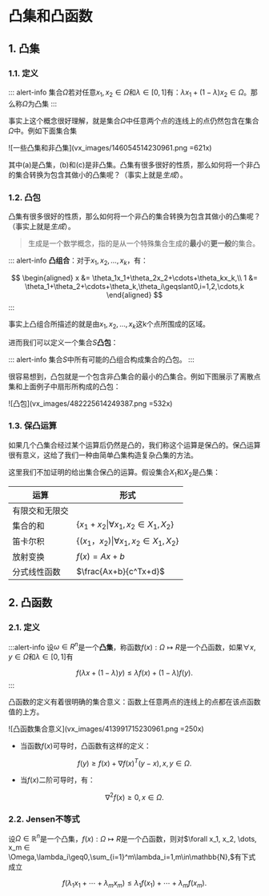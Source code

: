 # 凸集和凸函数


## 1. 凸集



### 1.1. 定义

::: alert-info
集合$\Omega$若对任意$x_1, x_2\in \Omega$和$\lambda \in [0,1]$有：$\lambda x_1 + (1-\lambda)x_2 \in \Omega$。那么称$\Omega$为凸集
:::

事实上这个概念很好理解，就是集合$\Omega$中任意两个点的连线上的点仍然包含在集合$\Omega$中。例如下面集合集

![一些凸集和非凸集](vx_images/146054514230961.png =621x)

其中(a)是凸集，(b)和(c)是非凸集。凸集有很多很好的性质，那么如何将一个非凸的集合转换为包含其做小的凸集呢？（事实上就是*生成*）。

### 1.2. 凸包

凸集有很多很好的性质，那么如何将一个非凸的集合转换为包含其做小的凸集呢？（事实上就是*生成*）。

> 生成是一个数学概念，指的是从一个特殊集合生成的**最小**的**更一般**的集合。

::: alert-info
**凸组合**：对于$x_1, x_2, \dots, x_k$，有：

$$
\begin{aligned}
    x &= \theta_1x_1+\theta_2x_2+\cdots+\theta_kx_k,\\
    1 &= \theta_1+\theta_2+\cdots+\theta_k,\theta_i\geqslant0,i=1,2,\cdots,k
\end{aligned}
$$
:::

事实上凸组合所描述的就是由$x_1, x_2, \dots, x_k$这k个点所围成的区域。

进而我们可以定义一个集合$S$**凸包**：

::: alert-info
集合$S$中所有可能的凸组合构成集合的凸包。
:::

很容易想到，凸包就是一个包含非凸集合的最小的凸集合。例如下图展示了离散点集和上面例子中扇形所构成的凸包：

![凸包](vx_images/482225614249387.png =532x)


### 1.3. 保凸运算

如果几个凸集合经过某个运算后仍然是凸的，我们称这个运算是保凸的。保凸运算很有意义，这给了我们一种由简单凸集构造复杂凸集的方法。

这里我们不加证明的给出集合保凸的运算。假设集合$X_1$和$X_2$是凸集：

|      运算      |                       形式                        |
| ------------- | ------------------------------------------------- |
| 有限交和无限交 |                                                   |
| 集合的和       | $\{x_1+x_2\|\forall x_1, x_2 \in X_1, X_2\}$      |
| 笛卡尔积       | $\{(x_1，x_2) \| \forall x_1, x_2 \in X_1, X_2\}$ |
| 放射变换       | $f(x) = Ax  + b$                                  |
| 分式线性函数   | $\frac{Ax+b}{c^Tx+d}$                             |


## 2. 凸函数

### 2.1. 定义

:::alert-info
设$\omega\in R^n$是一个**凸集**，称函数$f(x):\Omega \mapsto R$是一个凸函数，如果$\forall x,y ∈ \Omega$和$\lambda \in [0,1]$有

$$
f(\lambda x+(1-\lambda)y)\leq\lambda f(x)+(1-\lambda)f(y).
$$
:::

凸函数的定义有着很明确的集合意义：函数上任意两点的连线上的点都在该点函数值的上方。

![凸函数集合意义](vx_images/413991715230961.png =250x)


* 当函数$f(x)$可导时，凸函数有这样的定义：

$$
f(y)\geq f(x)+\nabla f(x)^T(y-x),x,y\in\Omega.
$$

* 当$f(x)$二阶可导时，有：

$$
\nabla^2f(x)\geq0,x\in\Omega.
$$


### 2.2. Jensen不等式

设$\Omega \in \mathbb R^n$是一个凸集，$f(x):\Omega \mapsto R$是一个凸函数，则对$\forall x_1, x_2, \dots, x_m ∈ \Omega,\lambda_i\geq0,\sum_{i=1}^m\lambda_i=1,m\in\mathbb{N},$有下式成立

$$
f(\lambda_1x_1+\cdots+\lambda_mx_m)\leq\lambda_1f(x_1)+\cdots+\lambda_mf(x_m).
$$

